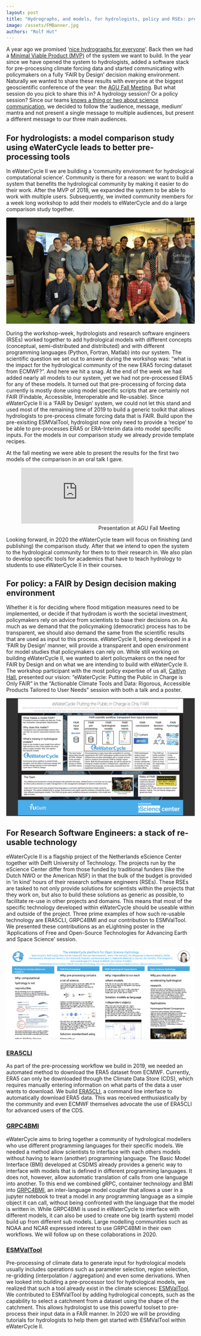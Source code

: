 ```yaml
---
layout: post
title: "Hydrographs, and models, for hydrologists, policy and RSEs: presenting eWaterCycle II at the AGU Fall Meeting"
image: /assets/FMBanner.jpg
authors: "Rolf Hut"
---
```


A year ago we promised ‘[nice hydrographs for everyone](https://www.ewatercycle.org/2018/11/12/introducing-ewatercycleII.html)’. Back then we had a [Minimal Viable Product (MVP)](https://www.youtube.com/watch?v=uv_9zSGVFJs) of the system we want to build. In the year since we have opened the system to hydrologists, added a software stack for pre-processing climate forcing data and started communicating with policymakers on a fully ‘FAIR by Design’ decision making environment. Naturally we wanted to share these results with everyone at the biggest geoscientific conference of the year: the [AGU Fall Meeting](https://www.agu.org/fall-meeting). But what session do you pick to share this in? A hydrology session? Or a policy session? Since our teams [knows a thing or two about science communication](https://doi.org/10.5194/hess-20-2507-2016), we decided to follow the ‘audience, message, medium’ mantra and not present a single message to multiple audiences, but present a different message to our three main audiences.

## For hydrologists: a model comparison study using eWaterCycle leads to better pre-processing tools

In eWaterCycle II we are building a ‘community environment for hydrological computational science’. Community is there for a reason: we want to build a system that benefits the hydrological community by making it easier to do their work. After the MVP of 2018, we expanded the system to be able to work with multiple users. Subsequently, we invited community members for a week long workshop to add their models to eWaterCycle and do a large comparison study together.

![Participants of the comparison study](/assets/leidenTeamPhoto.jpg)

During the workshop-week, hydrologists and research software engineers (RSEs) worked together to add hydrological models with different concepts (conceptual, semi-distributed and distributed) and with different programming languages (Python, Fortran, Matlab) into our system. The scientific question we set out to answer during the workshop was: “what is the impact for the hydrological community of the new ERA5 forcing dataset from ECMWF?”. And here we hit a snag. At the end of the week we had added nearly all models to our system, yet we had not pre-processed ERA5 for any of these models. It turned out that pre-processing of forcing data currently is mostly done using model specific scripts that are certainly not FAIR (Findable, Accessible, Interoperable and Re-usable). Since eWaterCycle II is a ‘FAIR by Design’ system, we could not let this stand and used most of the remaining time of 2019 to build a generic toolkit that allows hydrologists to pre-process climate forcing data that is FAIR. Build upon the pre-exisiting ESMValTool, hydrologist now only need to provide a ‘recipe’ to be able to pre-processes ERA5 or ERA-Interim data into model specific inputs. For the models in our comparison study we already provide template recipes.

At the fall meeting we were able to present the results for the first two models of the comparison in an oral talk I gave.

<figure>
<div class="aspect-ratio">
<iframe src="https://www.youtube.com/embed/GOkDY7lfCxQ" frameborder="0" allowfullscreen></iframe>
</div>
<figcaption style="text-align:right">Presentation at AGU Fall Meeting</figcaption>
</figure>

Looking forward, in 2020 the eWaterCycle team will focus on finishing (and publishing) the comparison study. After that we intend to open the system to the hydrological community for them to to their research in. We also plan to develop specific tools for academics that have to teach hydrology to students to use eWaterCycle II in their courses.

## For policy: a FAIR by Design decision making environment

Whether it is for deciding where flood mitigation measures need to be implemented, or decide if that hydrodam is worth the societal investment, policymakers rely on advice from scientists to base their decisions on. As much as we demand that the policymaking (democratic) process has to be transparent, we should also demand the same from the scientific results that are used as input to this process. eWaterCycle II, being developed in a ‘FAIR by Design’ manner, will provide a transparent and open environment for model studies that policymakers can rely on. While still working on building eWaterCycle II, we wanted to alert policymakers on the need for FAIR by Design and on what we are intending to build with eWaterCycle II. The workshop participant with the most policy expertise of us all, [Caitlyn Hall](https://twitter.com/caitlynahall), presented our vision: “eWaterCycle: Putting the Public in Charge is Only FAIR” in the “Actionable Climate Tools and Data: Rigorous, Accessible Products Tailored to User Needs” session with both a talk and a poster.

![Poster presented at AGU Fall Meeting](/assets/eWaterCyclePublicFiarSMALL.png)

## For Research Software Engineers: a stack of re-usable technology

eWaterCycle II is a flagship project of the Netherlands eScience Center together with Delft University of Technology. The projects run by the eScience Center differ from those funded by traditional funders (like the Dutch NWO or the American NSF) in that the bulk of the budget is provided in ‘in kind’ hours of their research software engineers (RSEs). These RSEs are tasked to not only provide solutions for scientists within the projects that they work on, but also to build these solutions as generic as possible, to facilitate re-use in other projects and domains. This means that most of the specific technology developed within eWaterCycle should be useable within and outside of the project. Three prime examples of how such re-usable technology are ERA5CLI, GRPC4BMI and our contribution to ESMValTool. We presented these contributions as an eLightning poster in the ‘Applications of Free and Open-Source Technologies for Advancing Earth and Space Science’ session.

![eLightning presented at AGU Fall Meeting](/assets/eLightningPoster.png)

### [ERA5CLI](https://github.com/eWaterCycle/era5cli)

As part of the pre-processing workflow we build in 2019, we needed an automated method to download the ERA5 dataset from ECMWF. Currently, ERA5 can only be downloaded through the Climate Data Store (CDS), which requires manually entering information on what parts of the data a user wants to download. We build [ERA5CLI](https://github.com/eWaterCycle/era5cli), a command line interface to automatically download ERA5 data. This was received enthusiastically by the community and even ECMWF themselves advocate the use of ERA5CLI for advanced users of the CDS.

### [GRPC4BMI](https://github.com/eWaterCycle/grpc4bmi)

eWaterCycle aims to bring together a community of hydrological modellers who use different programming languages for their specific models. We needed a method allow scientists to interface with each others models without having to learn (another) programming language. The Basic Model Interface (BMI) developed at CSDMS already provides a generic way to interface with models that is defined in different programming languages. It does not, however, allow automatic translation of calls from one language into another. To this end we combined gRPC, container technology and BMI into [GRPC4BMI](https://github.com/eWaterCycle/grpc4bmi), an inter-language model coupler that allows a user in a jupyter notebook to treat a model in any programming language as a simple object it can call, without being confronted with the language that the model is written in. While GRPC4BMI is used in eWaterCycle to interface with different models, it can also be used to create one big (earth system) model build up from different sub models. Large modelling communities such as NOAA and NCAR expressed interest to use GRPC4BMI in their own workflows. We will follow up on these collaborations in 2020.

### [ESMValTool](https://github.com/ESMValGroup/ESMValTool)

Pre-processing of climate data to generate input for hydrological models usually includes operations such as parameter selection, region selection, re-gridding (interpolation / aggregation) and even some derivations. When we looked into building a pre-processor tool for hydrological models, we realized that such a tool already exist in the climate sciences: [ESMValTool](https://github.com/ESMValGroup/ESMValTool). We contributed to ESMValTool by adding hydrological concepts, such as the capability to select a catchment from a dataset using the shape of the catchment. This allows hydrologist to use this powerful toolset to pre-process their input data in a FAIR manner. In 2020 we will be providing tutorials for hydrologists to help them get started with ESMValTool within eWaterCycle II.
